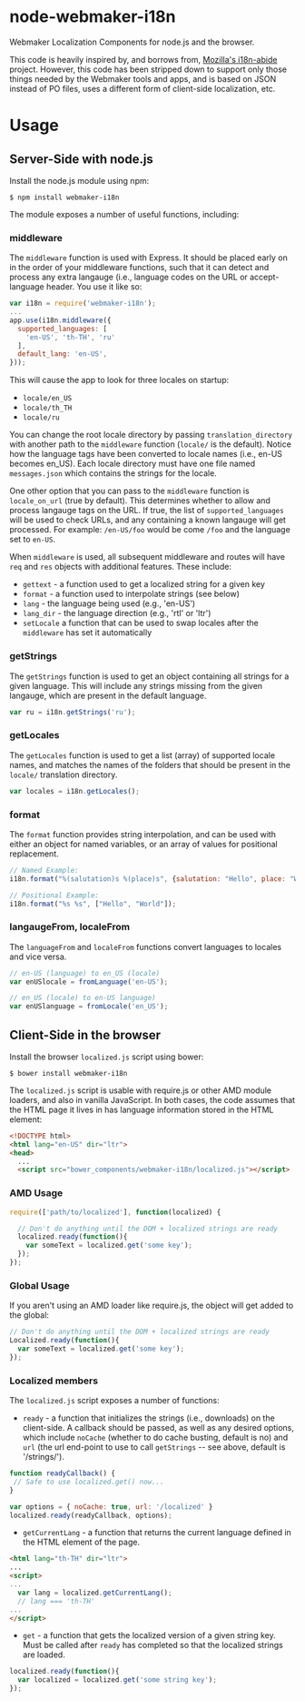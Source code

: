 node-webmaker-i18n
==================

Webmaker Localization Components for node.js and the browser.

This code is heavily inspired by, and borrows from, [Mozilla's i18n-abide](https://github.com/mozilla/i18n-abide) project.
However, this code has been stripped down to support only those things needed by the Webmaker tools and apps, and is based on
JSON instead of PO files, uses a different form of client-side localization, etc.

# Usage

## Server-Side with node.js

Install the node.js module using npm:

```
$ npm install webmaker-i18n
```

The module exposes a number of useful functions, including:

### middleware

The `middleware` function is used with Express. It should be placed early on in the order of your middleware
functions, such that it can detect and process any extra langauge (i.e., language codes on the URL or
accept-language header. You use it like so:

```javascript
var i18n = require('webmaker-i18n');
...
app.use(i18n.middleware({
  supported_languages: [
    'en-US', 'th-TH', 'ru'
  ],
  default_lang: 'en-US',
}));
```

This will cause the app to look for three locales on startup:

* `locale/en_US`
* `locale/th_TH`
* `locale/ru`

You can change the root locale directory by passing `translation_directory` with another path to the
`middleware` function (`locale/` is the default).  Notice how the language tags have been converted
to locale names (i.e., en-US becomes en_US). Each locale directory must have one file named `messages.json`
which contains the strings for the locale.

One other option that you can pass to the `middleware` function is `locale_on_url` (true by default).
This determines whether to allow and process langauge tags on the URL. If true,
the list of `supported_languages` will be used to check URLs, and any containing a known langauge
will get processed. For example: `/en-US/foo` would be come `/foo` and the language set to `en-US`.

When `middleware` is used, all subsequent middleware and routes will have `req` and `res` objects
with additional features. These include:

* `gettext` - a function used to get a localized string for a given key
* `format` - a function used to interpolate strings (see below)
* `lang` - the language being used (e.g., 'en-US')
* `lang_dir` - the language direction (e.g., 'rtl' or 'ltr')
* `setLocale` a function that can be used to swap locales after the `middleware` has set it automatically

### getStrings

The `getStrings` function is used to get an object containing all strings for a given language. This
will include any strings missing from the given langauge, which are present in the default language.

```javascript
var ru = i18n.getStrings('ru');
```

### getLocales

The `getLocales` function is used to get a list (array) of supported locale names, and matches the
names of the folders that should be present in the `locale/` translation directory.

```javascript
var locales = i18n.getLocales();
```

### format

The `format` function provides string interpolation, and can be used with either an object for
named variables, or an array  of values for positional replacement.

```javascript
// Named Example:
i18n.format("%(salutation)s %(place)s", {salutation: "Hello", place: "World"}, true);

// Positional Example:
i18n.format("%s %s", ["Hello", "World"]);
```

### langaugeFrom, localeFrom

The `languageFrom` and `localeFrom` functions convert languages to locales and vice versa.

```javascript
// en-US (language) to en_US (locale)
var enUSlocale = fromLanguage('en-US');

// en_US (locale) to en-US language)
var enUSlanguage = fromLocale('en_US');
```

## Client-Side in the browser

Install the browser `localized.js` script using bower:

```
$ bower install webmaker-i18n
```

The `localized.js` script is usable with require.js or other AMD module loaders, and also in vanilla JavaScript.
In both cases, the code assumes that the HTML page it lives in has language information stored in the HTML element:

```html
<!DOCTYPE html>
<html lang="en-US" dir="ltr">
<head>
  ...
  <script src="bower_components/webmaker-i18n/localized.js"></script>
```

### AMD Usage

```javascript
require(['path/to/localized'], function(localized) {

  // Don't do anything until the DOM + localized strings are ready
  localized.ready(function(){
    var someText = localized.get('some key');
  });
});
```

### Global Usage

If you aren't using an AMD loader like require.js, the object will get added to the global:

```javascript
// Don't do anything until the DOM + localized strings are ready
Localized.ready(function(){
  var someText = localized.get('some key');
});
```

### Localized members

The `localized.js` script exposes a number of functions:

* `ready` - a function that initializes the strings (i.e., downloads) on the client-side. A callback
should be passed, as well as any desired options, which include `noCache` (whether to do cache busting, default is no)
and `url` (the url end-point to use to call `getStrings` -- see above, default is '/strings/').

```javascript
function readyCallback() {
 // Safe to use localized.get() now...
}

var options = { noCache: true, url: '/localized' }
localized.ready(readyCallback, options);
```

* `getCurrentLang` - a function that returns the current language defined in the HTML element of the page.

```html
<html lang="th-TH" dir="ltr">
...
<script>
...
  var lang = localized.getCurrentLang();
  // lang === 'th-TH'
...
</script>
```

* `get` - a function that gets the localized version of a given string key. Must be called after `ready` has completed so that
the localized strings are loaded.

```javascript
localized.ready(function(){
  var localized = localized.get('some string key');
});
```
